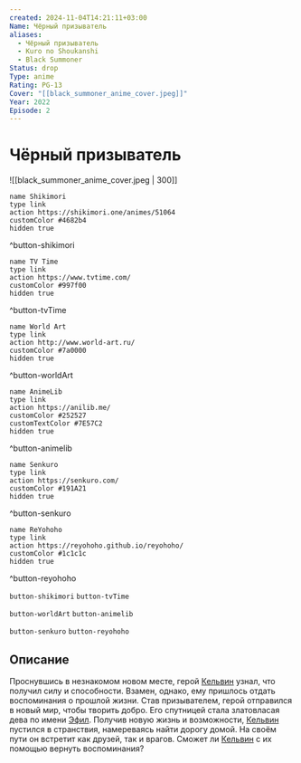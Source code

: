 ```yaml
---
created: 2024-11-04T14:21:11+03:00
Name: Чёрный призыватель
aliases:
  - Чёрный призыватель
  - Kuro no Shoukanshi
  - Black Summoner
Status: drop
Type: anime
Rating: PG-13
Cover: "[[black_summoner_anime_cover.jpeg]]"
Year: 2022
Episode: 2
---
```


# Чёрный призыватель

![[black_summoner_anime_cover.jpeg | 300]]

```button
name Shikimori
type link
action https://shikimori.one/animes/51064
customColor #4682b4
hidden true
```
^button-shikimori

```button
name TV Time
type link
action https://www.tvtime.com/
customColor #997f00
hidden true
```
^button-tvTime

```button
name World Art
type link
action http://www.world-art.ru/
customColor #7a0000
hidden true
```
^button-worldArt

```button
name AnimeLib
type link
action https://anilib.me/
customColor #252527
customTextColor #7E57C2
hidden true
```
^button-animelib

```button
name Senkuro
type link
action https://senkuro.com/
customColor #191A21
hidden true
```
^button-senkuro

```button
name ReYohoho
type link
action https://reyohoho.github.io/reyohoho/
customColor #1c1c1c
hidden true
```
^button-reyohoho

`button-shikimori` `button-tvTime`

`button-worldArt` `button-animelib`

`button-senkuro` `button-reyohoho`

## Описание

Проснувшись в незнакомом новом месте, герой [Кельвин](https://shikimori.one/characters/169696-kelvin) узнал, что получил силу и способности. Взамен, однако, ему пришлось отдать воспоминания о прошлой жизни. Став призывателем, герой отправился в новый мир, чтобы творить добро. Его спутницей стала златовласая дева по имени [Эфил](https://shikimori.one/characters/206238-efil). Получив новую жизнь и возможности, [Кельвин](https://shikimori.one/characters/169696-kelvin) пустился в странствия, намереваясь найти дорогу домой. На своём пути он встретит как друзей, так и врагов. Сможет ли [Кельвин](https://shikimori.one/characters/169696-kelvin) с их помощью вернуть воспоминания?

